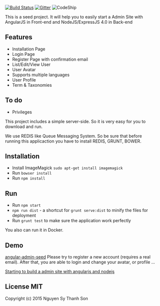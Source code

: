 [![Build Status](https://travis-ci.org/thanhson1085/angular-admin-seed.svg)](https://travis-ci.org/thanhson1085/angular-admin-seed)
[![Gitter](https://badges.gitter.im/Join%20Chat.svg)](https://gitter.im/thanhson1085/angular-admin-seed?utm_source=badge&utm_medium=badge&utm_campaign=pr-badge)
![CodeShip](https://codeship.com/projects/6765a490-3772-0133-f41f-7214df95c63e/status?branch=demo)

This is a seed project. It will help you to easily start a Admin Site with AngularJS in Front-end and NodeJS/ExpressJS 4.0 in Back-end

## Features
- Installation Page
- Login Page
- Register Page with confirmation email
- List/Edit/View User
- User Avatar
- Supports multiple languages
- User Profile
- Term & Taxonomies

## To do
- Privileges

This project includes a simple server-side. So it is very easy for you to download and run.

We use REDIS like Queue Messaging System. So be sure that before running this applicaction you have to install REDIS, GRUNT, BOWER.


## Installation
  - Install ImageMagick `sudo apt-get install imagemagick`
  - Run `bowser install`
  - Run `npm install`


## Run
  - Run `npm start`
  - `npm run dist` - a shortcut for `grunt serve:dist` to minify the files for deployment
  - Run `grunt test` to make sure the application work perfectly

You also can run it in Docker.

## Demo
[angular-admin-seed](http://angular-admin-seed.sonnguyen.ws)
Please try to register a new account (requires a real email). After that, you are able to login and change your avatar, or profile ...

[Starting to build a admin site with angularjs and nodejs](https://sonnguyen.ws/starting-to-build-a-admin-site-with-angularjs-and-nodejs/)
## License MIT
Copyright (c) 2015 Nguyen Sy Thanh Son
